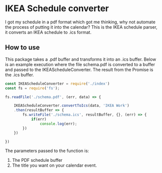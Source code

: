 # IKEA Schedule converter
I got my schedule in a pdf format which got me thinking, why not automate the process of putting it into the calendar? This is the IKEA schedule parser, it converts an IKEA schedule to .ics format. 

## How to use

This package takes a .pdf buffer and transforms it into an .ics buffer. Below is an example execution where the file schema.pdf is converted to a buffer and passed to the IKEAScheduleConverter. The result from the Promise is the .ics buffer. 

```js
const IKEAScheduleConverter = require('./index')
const fs = require('fs');

fs.readFile('./schema.pdf', (err, data) => {

    IKEAScheduleConverter.convertToIcs(data, 'IKEA Work')
    .then(resultBuffer => {
        fs.writeFile('./schema.ics', resultBuffer, {}, (err) => {
            if(err)
                console.log(err);
        })
    })

})
```

The parameters passed to the function is: 
1. The PDF schedule buffer
2. The title you want on your calendar event. 


